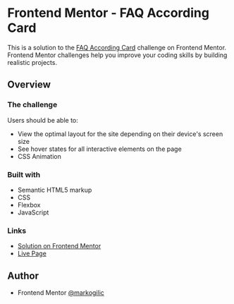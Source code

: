 # Frontend Mentor - FAQ According Card
This is a solution to the [FAQ According Card](https://www.frontendmentor.io/challenges/faq-accordion-card-XlyjD0Oam) challenge on Frontend Mentor. 
Frontend Mentor challenges help you improve your coding skills by building realistic projects.

## Overview

### The challenge

Users should be able to:
- View the optimal layout for the site depending on their device's screen size
- See hover states for all interactive elements on the page
- CSS Animation

### Built with
- Semantic HTML5 markup
- CSS
- Flexbox
- JavaScript
  


### Links
- [Solution on Frontend Mentor](https://www.frontendmentor.io/solutions/responsive-faq-accordion-card-animated-with-jquery-XB1H4bUBKh)
- [Live Page](https://markogilic.github.io/faq-accordion-card/)

## Author

- Frontend Mentor [@markogilic](https://www.frontendmentor.io/profile/markogilic)
